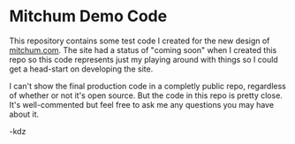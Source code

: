# Mitchum Demo Code

This repository contains some test code I created for the new design of  [mitchum.com](http://mitchum.com "Visit mitchum.com"). The site had a status of "coming soon" when I created this repo so this code represents just my playing around with things so I could get a head-start on developing the site.

I can't show the final production code in a completly public repo, regardless of whether or not it's open source. But the code in this repo is pretty close.  It's well-commented but feel free to ask me any questions you may have about it.

-kdz
